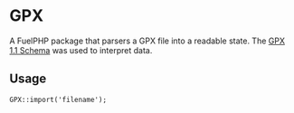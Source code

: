 # GPX

A FuelPHP package that parsers a GPX file into a readable state. The [GPX 1.1 Schema](http://www.topografix.com/GPX/1/1/) was used to interpret data.

## Usage

	GPX::import('filename');
